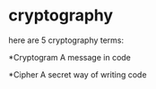 # cryptography
here are 5 cryptography terms:

*Cryptogram 
A message in code

*Cipher
A secret way of writing code
